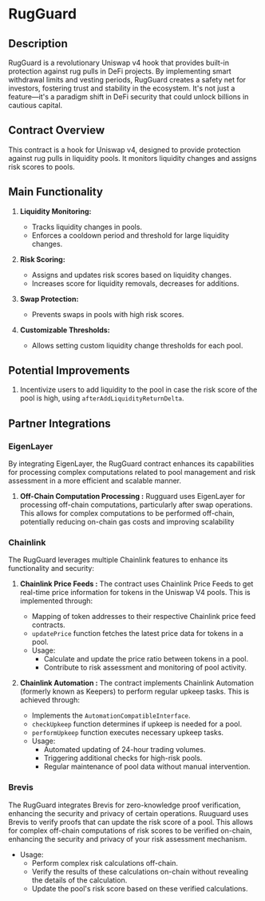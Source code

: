 # RugGuard

## Description
RugGuard is a revolutionary Uniswap v4 hook that provides built-in protection against rug pulls in DeFi projects. By implementing smart withdrawal limits and vesting periods, RugGuard creates a safety net for investors, fostering trust and stability in the ecosystem. It's not just a feature—it's a paradigm shift in DeFi security that could unlock billions in cautious capital.

## Contract Overview
This contract is a hook for Uniswap v4, designed to provide protection against rug pulls in liquidity pools. It monitors liquidity changes and assigns risk scores to pools.

## Main Functionality

1. **Liquidity Monitoring:**
   - Tracks liquidity changes in pools.
   - Enforces a cooldown period and threshold for large liquidity changes.

2. **Risk Scoring:**
   - Assigns and updates risk scores based on liquidity changes.
   - Increases score for liquidity removals, decreases for additions.

3. **Swap Protection:**
   - Prevents swaps in pools with high risk scores.

4. **Customizable Thresholds:**
   - Allows setting custom liquidity change thresholds for each pool.

## Potential Improvements
1. Incentivize users to add liquidity to the pool in case the risk score of the pool is high, using `afterAddLiquidityReturnDelta`.

## Partner Integrations

### EigenLayer
By integrating EigenLayer, the RugGuard contract enhances its capabilities for processing complex computations related to pool management and risk assessment in a more efficient and scalable manner.

  1. **Off-Chain Computation Processing :**
     Rugguard uses EigenLayer for processing off-chain computations, particularly after swap operations. This allows for complex computations to be performed off-chain, potentially reducing on-chain gas costs and improving scalability

### Chainlink 
The RugGuard leverages multiple Chainlink features to enhance its functionality and security:

1. **Chainlink Price Feeds :**
  The contract uses Chainlink Price Feeds to get real-time price information for tokens in the Uniswap V4 pools. This is implemented through:
     - Mapping of token addresses to their respective Chainlink price feed contracts.
     - `updatePrice` function fetches the latest price data for tokens in a pool.
   - Usage:
     - Calculate and update the price ratio between tokens in a pool.
     - Contribute to risk assessment and monitoring of pool activity.

1. **Chainlink Automation :**
The contract implements Chainlink Automation (formerly known as Keepers) to perform regular upkeep tasks. This is achieved through:
     - Implements the `AutomationCompatibleInterface`.
     - `checkUpkeep` function determines if upkeep is needed for a pool.
     - `performUpkeep` function executes necessary upkeep tasks.
   - Usage:
     - Automated updating of 24-hour trading volumes.
     - Triggering additional checks for high-risk pools.
     - Regular maintenance of pool data without manual intervention.

### Brevis
The RugGuard integrates Brevis for zero-knowledge proof verification, enhancing the security and privacy of certain operations. Ruuguard uses Brevis to verify proofs that can update the risk score of a pool. This allows for complex off-chain computations of risk scores to be verified on-chain, enhancing the security and privacy of your risk assessment mechanism.
- Usage:
  - Perform complex risk calculations off-chain.
  - Verify the results of these calculations on-chain without revealing the details of the calculation.
  - Update the pool's risk score based on these verified calculations.

